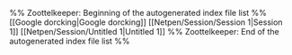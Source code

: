 %% Zoottelkeeper: Beginning of the autogenerated index file list  %%
 [[Google dorcking|Google dorcking]]
 [[Netpen/Session/Session 1|Session 1]]
 [[Netpen/Session/Untitled 1|Untitled 1]]
%% Zoottelkeeper: End of the autogenerated index file list  %%
